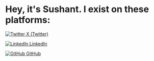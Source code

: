 # Hey, it's Sushant. I exist on these platforms:

[![Twitter](https://i.imgur.com/wWzX9uB.png) X (Twitter)](https://x.com/username)

[![LinkedIn](https://i.imgur.com/rgmXfPm.png) LinkedIn](https://linkedin.com/in/username)

[![GitHub](https://i.imgur.com/9I6NRUm.png) GitHub](https://github.com/username) 
